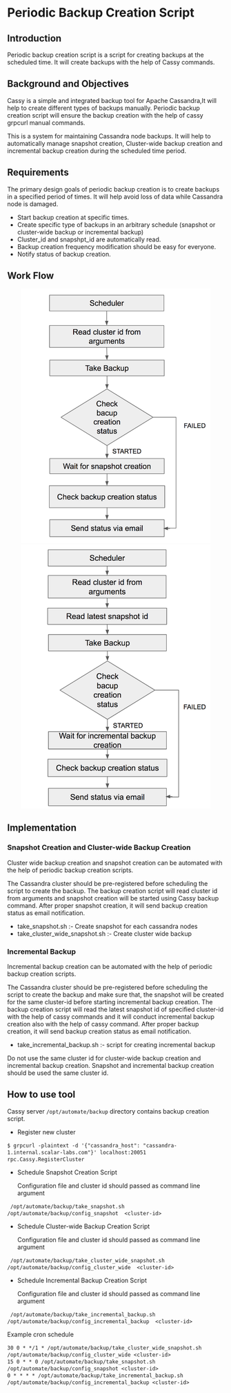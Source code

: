 # Periodic Backup Creation Script

## Introduction
Periodic backup creation script is a script for creating backups at the scheduled time. It will create backups with the help of Cassy commands.

## Background and Objectives
Cassy is a simple and integrated backup tool for Apache Cassandra,It will help to create different types of backups manually. Periodic backup creation script will ensure the backup creation with the help of cassy grpcurl manual commands.

This is a system for maintaining Cassandra node backups. It will help to automatically manage snapshot creation, Cluster-wide backup creation and incremental backup creation during the scheduled time period. 

## Requirements
The primary design goals of periodic backup creation is to create backups in a specified period of times. It  will help avoid loss of data while Cassandra node is damaged.

- Start backup creation at specific times.
- Create specific type of backups in an arbitrary schedule (snapshot or cluster-wide backup or incremental backup)
- Cluster_id and snapshpt_id are automatically read.
- Backup creation frequency modification should be easy for everyone.
- Notify status of backup creation.

## Work Flow
<p align="center">
<img src="./image/snapshot.png" width="440" alt="Snapshot Creation" />
<img src="./image/incremental_backup.png" width="440" alt="Incremental Backup Creation" />
</p>

## Implementation

### Snapshot Creation and Cluster-wide Backup Creation

Cluster wide backup creation and snapshot creation can be automated with the help of periodic backup creation scripts. 

The Cassandra cluster should be pre-registered before scheduling the script to create the backup. The backup creation script will read cluster id from arguments and snapshot creation will be started using Cassy backup command. After proper snapshot creation, it will send backup creation status as email notification.

- take_snapshot.sh :- Create snapshot for each cassandra nodes
- take_cluster_wide_snapshot.sh :- Create cluster wide backup

### Incremental Backup
Incremental backup creation can be automated with the help of periodic backup creation scripts. 

The Cassandra cluster should be pre-registered before scheduling the script to create the backup and make sure that, the snapshot will be created for the same cluster-id before starting incremental backup creation. The backup creation script will read the latest snapshot id of specified cluster-id with the help of cassy commands and it will conduct incremental backup creation also with the help of cassy command. After proper backup creation, it will send backup creation status as email notification.
- take_incremental_backup.sh :- script for creating incremental backup

Do not use the same cluster id for cluster-wide backup creation and incremental backup creation. Snapshot and incremental backup creation should be used the same cluster id.

## How to use tool

Cassy server `/opt/automate/backup` directory contains backup creation script.

- Register new cluster
```
$ grpcurl -plaintext -d '{"cassandra_host": "cassandra-1.internal.scalar-labs.com"}' localhost:20051 rpc.Cassy.RegisterCluster
```

- Schedule Snapshot Creation Script
   
   Configuration file and cluster id should passed as command line argument
```
 /opt/automate/backup/take_snapshot.sh /opt/automate/backup/config_snapshot  <cluster-id>
```

- Schedule Cluster-wide Backup Creation Script
   
   Configuration file and cluster id should passed as command line argument
```
 /opt/automate/backup/take_cluster_wide_snapshot.sh /opt/automate/backup/config_cluster_wide  <cluster-id>
```

- Schedule Incremental Backup Creation Script
   
   Configuration file and cluster id should passed as command line argument
```
 /opt/automate/backup/take_incremental_backup.sh /opt/automate/backup/config_incremental_backup  <cluster-id>
```

Example cron schedule
```
30 0 * */1 * /opt/automate/backup/take_cluster_wide_snapshot.sh /opt/automate/backup/config_cluster_wide <cluster-id>
15 0 * * 0 /opt/automate/backup/take_snapshot.sh /opt/automate/backup/config_snapshot <cluster-id>
0 * * * * /opt/automate/backup/take_incremental_backup.sh /opt/automate/backup/config_incremental_backup <cluster-id>
``` 